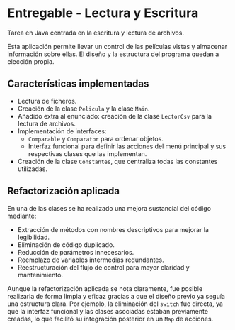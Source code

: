 # Entregable - Lectura y Escritura

Tarea en Java centrada en la escritura y lectura de archivos.

Esta aplicación permite llevar un control de las películas vistas y almacenar información sobre ellas. El diseño y la estructura del programa quedan a elección propia.

## Características implementadas

- Lectura de ficheros.
- Creación de la clase `Pelicula` y la clase `Main`.
- Añadido extra al enunciado: creación de la clase `LectorCsv` para la lectura de archivos.
- Implementación de interfaces:
  - `Comparable` y `Comparator` para ordenar objetos.
  - Interfaz funcional para definir las acciones del menú principal y sus respectivas clases que las implementan.
- Creación de la clase `Constantes`, que centraliza todas las constantes utilizadas.

## Refactorización aplicada

En una de las clases se ha realizado una mejora sustancial del código mediante:

- Extracción de métodos con nombres descriptivos para mejorar la legibilidad.
- Eliminación de código duplicado.
- Reducción de parámetros innecesarios.
- Reemplazo de variables intermedias redundantes.
- Reestructuración del flujo de control para mayor claridad y mantenimiento.
  
Aunque la refactorización aplicada se nota claramente, fue posible realizarla de forma limpia y eficaz gracias a que el diseño previo ya seguía una estructura clara. Por ejemplo, la eliminación del `switch` fue directa, ya que la interfaz funcional y las clases asociadas estaban previamente creadas, lo que facilitó su integración posterior en un `Map` de acciones.
  
  
